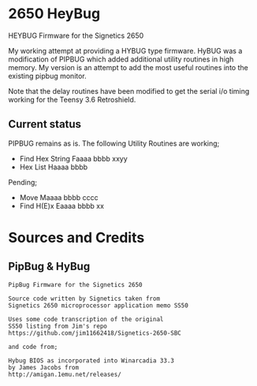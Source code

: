# 2650	HeyBug
HEYBUG Firmware for the Signetics 2650

My working attempt at providing a HYBUG type firmware.
HyBUG was a modification of PIPBUG which added additional utility routines in high memory. My version is an attempt to add the most useful routines into the existing pipbug monitor.

Note that the delay routines have been modified to get the serial i/o timing working for the Teensy 3.6 Retroshield.
## Current status

PIPBUG remains as is.
The following Utility Routines are working;
- Find Hex String    	Faaaa bbbb xxyy
- Hex List           	Haaaa bbbb

Pending; 
- Move             	Maaaa bbbb cccc
- Find H(E)x        Eaaaa bbbb xx

# Sources and Credits
 
## PipBug & HyBug
```
PipBug Firmware for the Signetics 2650

Source code written by Signetics taken from
Signetics 2650 microprocessor application memo SS50

Uses some code transcription of the original 
SS50 listing from Jim's repo
https://github.com/jim11662418/Signetics-2650-SBC

and code from;

Hybug BIOS as incorporated into Winarcadia 33.3
by James Jacobs from
http://amigan.1emu.net/releases/
```

